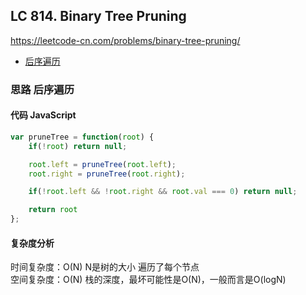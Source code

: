 ## LC 814. Binary Tree Pruning
https://leetcode-cn.com/problems/binary-tree-pruning/
- [后序遍历](#思路-后序遍历)

### 思路 后序遍历

#### 代码 JavaScript

```JavaScript
var pruneTree = function(root) {
    if(!root) return null;

    root.left = pruneTree(root.left);
    root.right = pruneTree(root.right);

    if(!root.left && !root.right && root.val === 0) return null;

    return root
};

```

#### 复杂度分析
时间复杂度：O(N) N是树的大小 遍历了每个节点 </br>
空间复杂度：O(N) 栈的深度，最坏可能性是O(N)，一般而言是O(logN)